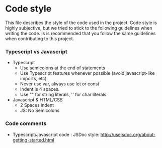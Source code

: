 # Code style


This file describes the style of the code used in the project. Code style is highly subjective, but
we tried to stick to the following guidelines when writing the code. Is is recommended that you follow the same guidelines when contributing to this project.

### Typescript vs Javascript

* Typescript
    * Use semicolons at the end of statements
    * Use Typescript features whenever possible (avoid javascript-like imports, etc)
    * Never use var, always use let or const
    * Indent is 4 spaces.
    * Use "" for string literals, '' for char literals.
* Javascript & HTML/CSS
    * 2 Spaces indent
    * JS: No Semicolons

### Code comments

* Typescript/Javascript code : JSDoc style: http://usejsdoc.org/about-getting-started.html
